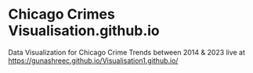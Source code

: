 # Chicago Crimes Visualisation.github.io

Data Visualization for Chicago Crime Trends between 2014 & 2023
live at https://gunashreec.github.io/Visualisation1.github.io/
